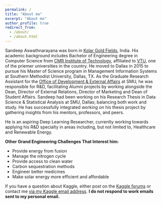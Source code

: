 ```yaml
---
permalink: /
title: "About me"
excerpt: "About me"
author_profile: true
redirect_from: 
  - /about/
  - /about.html
---
```


Sandeep Aswathnarayana was born in [Kolar Gold Fields](https://en.wikipedia.org/wiki/Kolar_Gold_Fields), India. His academic background includes Bachelor of Engineering degree in Computer Science from [CMR Institute of Technology](http://www.cmrit.ac.in/), affiliated to [VTU](https://vtu.ac.in/en/), one of the priemer universities in the country. He moved to Dallas in 2015 to pursue his Master of Science program in Management Information Systems at Southern Methodist University, Dallas, TX.
As the Graduate Research Assistant for the [Office of Development & External Affairs](https://www.smu.edu/Law/Department-Directory/Dean-s-Office) at SMU, he was responsible for R&D, facilitating Alumni projects by working alongside the Dean, Director of External Relations, Director of Marketing and Dean of Student Affairs.
Sandeep had been working on his Research Thesis in Data Science & Statistical Analysis at SMU, Dallas; balancing both work and study. He has successfully integrated working on his thesis project by gathering insights from his mentors, professors, and peers.

He is an aspiring Deep Learning Researcher, currenlty working towards applying his R&D specialty in areas including, but not limited to, Healthcare and Renewable Energy.

**Other Grand Engineering Challenges That Interest him:**
* Provide energy from fusion
* Manage the nitrogen cycle
* Provide access to clean water
* Carbon sequestration methods
* Engineer better medicines
* Make solar energy more efficient and affordable

If you have a question about Kaggle, either post on the [Kaggle forums](kaggle.com/discussion) or contact me [via my Kaggle email address](mailto:rachael@kaggle.com). **I do not respond to work emails sent to my personal email.**


